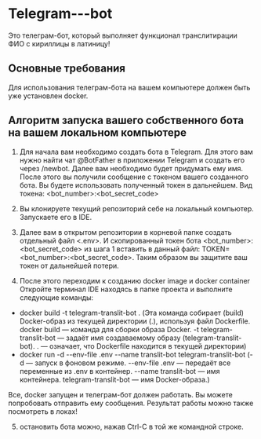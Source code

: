 # Telegram---bot

Это телеграм-бот, который выполняет функционал транслитирации ФИО с кириллицы в латиницу!

## Основные требования
Для использования телеграм-бота на вашем компьютере должен быть уже установлен docker.


## Алгоритм запуска вашего собственного бота на вашем локальном компьютере
1. Для начала вам необходимо создать бота в Telegram. 
Для этого вам нужно найти чат @BotFather в приложении Telegram и создать его через /newbot. Далее вам необходимо будет придумать ему имя.
После этого вы получили сообщение с токеном вашего созданного бота. Вы будете использовать полученный токен в дальнейшем. Вид токена: <bot_number>:<bot_secret_code>

2. Вы клонируете текущий репозиторий себе на локальный компьютер. Запускаете его в IDE.

3. Далее вам в открытом репозитории в корневой папке создать отдельный файл <.env>. И скопированный токен бота  <bot_number>:<bot_secret_code> из шага 1 вставить  в данный файл:
TOKEN=<bot_number>:<bot_secret_code>. Таким образом вы защитите ваш токен от дальнейшей потери. 

4. После этого переходим к созданию docker image и docker container
Откройте терминал IDE находясь в папке проекта и выполните следующие команды:
- docker build -t telegram-translit-bot . (Эта команда собирает (build) Docker-образ из текущей директории (.), используя файл Dockerfile. docker build — команда для сборки образа Docker.  -t telegram-translit-bot — задаёт имя создаваемому образу (telegram-translit-bot).  . — означает, что Dockerfile находится в текущей директории)
- docker run -d --env-file .env --name translit-bot telegram-translit-bot (-d — запуск в фоновом режиме. --env-file .env — передаёт все переменные из .env в контейнер.  --name translit-bot — имя контейнера.  telegram-translit-bot — имя Docker-образа.)

Все, docker запущен и телеграм-бот должен работать. Вы можете попробовать отправить ему сообщения. Результат работы можно также посмотреть в локах!

5. остановить бота можно, нажав Ctrl-C в той же командной строке.
